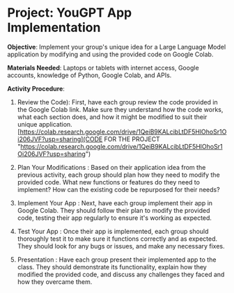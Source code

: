 # Project: YouGPT App Implementation

**Objective**: Implement your group's unique idea for a Large Language Model application by modifying and using the provided code on Google Colab.

**Materials Needed**: Laptops or tablets with internet access, Google accounts, knowledge of Python, Google Colab, and APIs.

**Activity Procedure**:

1. Review the Code):
First, have each group review the code provided in the Google Colab link. Make sure they understand how the code works, what each section does, and how it might be modified to suit their unique application.
[https://colab.research.google.com/drive/1QeiB9KALcibLtDF5HlOhoSr1Oi206JVF?usp=sharing](CODE FOR THE PROJECT "https://colab.research.google.com/drive/1QeiB9KALcibLtDF5HlOhoSr1Oi206JVF?usp=sharing")

2. Plan Your Modifications :
Based on their application idea from the previous activity, each group should plan how they need to modify the provided code. What new functions or features do they need to implement? How can the existing code be repurposed for their needs?

3. Implement Your App :
Next, have each group implement their app in Google Colab. They should follow their plan to modify the provided code, testing their app regularly to ensure it's working as expected.

4. Test Your App :
Once their app is implemented, each group should thoroughly test it to make sure it functions correctly and as expected. They should look for any bugs or issues, and make any necessary fixes.

5. Presentation :
Have each group present their implemented app to the class. They should demonstrate its functionality, explain how they modified the provided code, and discuss any challenges they faced and how they overcame them.
